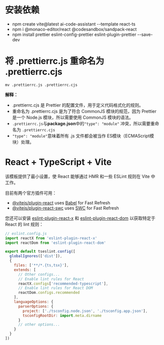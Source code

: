 # 安装依赖

- npm create vite@latest ai-code-assistant --template react-ts
- npm i @monaco-editor/react @codesandbox/sandpack-react
- npm install prettier eslint-config-prettier eslint-plugin-prettier --save-dev

# 将 .prettierrc.js 重命名为 .prettierrc.cjs

```
mv .prettierrc.js .prettierrc.cjs
```

**解释：**

- .prettierrc.cjs 是 Prettier 的配置文件，用于定义代码格式化的规则。
- 重命名为 .prettierrc.cjs 是为了符合 CommonJS 模块的规范，因为 Prettier 是一个 Node.js 模块，所以需要使用 CommonJS 模块的语法。
- `.prettierrc.js`与**package.json**中的`"type": "module"` 冲突，所以需要重命名为 `.prettierrc.cjs`
- `"type": "module"`意味着所有 .js 文件都会被当作 ES模块（ECMAScript模块）处理。

# React + TypeScript + Vite

该模板提供了最小设置，使 React 能够通过 HMR 和一些 ESLint 规则在 Vite 中工作。

目前有两个官方插件可用：

- [@vitejs/plugin-react](https://github.com/vitejs/vite-plugin-react/blob/main/packages/plugin-react) uses [Babel](https://babeljs.io/) for Fast Refresh
- [@vitejs/plugin-react-swc](https://github.com/vitejs/vite-plugin-react/blob/main/packages/plugin-react-swc) uses [SWC](https://swc.rs/) for Fast Refresh

您还可以安装 [eslint-plugin-react-x](https://github.com/Rel1cx/eslint-react/tree/main/packages/plugins/eslint-plugin-react-x) 和 [eslint-plugin-react-dom](https://github.com/Rel1cx/eslint-react/tree/main/packages/plugins/eslint-plugin-react-dom) 以获取特定于 React 的 lint 规则：

```js
// eslint.config.js
import reactX from 'eslint-plugin-react-x'
import reactDom from 'eslint-plugin-react-dom'

export default tseslint.config([
  globalIgnores(['dist']),
  {
    files: ['**/*.{ts,tsx}'],
    extends: [
      // Other configs...
      // Enable lint rules for React
      reactX.configs['recommended-typescript'],
      // Enable lint rules for React DOM
      reactDom.configs.recommended
    ],
    languageOptions: {
      parserOptions: {
        project: ['./tsconfig.node.json', './tsconfig.app.json'],
        tsconfigRootDir: import.meta.dirname
      }
      // other options...
    }
  }
])
```
